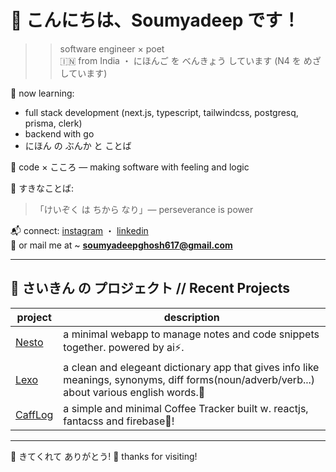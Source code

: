 # 👋 こんにちは、Soumyadeep です！

>> software engineer × poet  
🇮🇳 from India ・ にほんご を べんきょう しています (N4 を めざしています)

🌱 now learning:
- full stack development (next.js, typescript, tailwindcss, postgresq, prisma, clerk)
- backend with go
- にほん の ぶんか と ことば

🧠 code × こころ — making software with feeling and logic

📖 すきなことば:
> 「けいぞく は ちから なり」— perseverance is power

📬 connect:
 [instagram](https://instagram.com/_deep_.soumya/) ・ [linkedin](https://www.linkedin.com/in/deepsoumya617/) <br/>
📩 or mail me at ~ **soumyadeepghosh617@gmail.com**

---

## 📂 さいきん の プロジェクト // Recent Projects

| project | description |
|--------|-------------|
| [Nesto](https://github.com/deepsoumya617/nesto) | a minimal webapp to manage notes and code snippets together. powered by ai⚡.  |
| [Lexo](https://github.com/deepsoumya617/lexo) | a clean and elegeant dictionary app that gives info like meanings, synonyms, diff forms(noun/adverb/verb...) about various english words.📑|
| [CaffLog](https://github.com/deepsoumya617/CaffLog) | a simple and minimal Coffee Tracker built w. reactjs, fantacss and firebase🚀! |

---

🌸 きてくれて ありがとう!
🌼 thanks for visiting!
